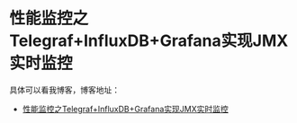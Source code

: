 # 性能监控之Telegraf+InfluxDB+Grafana实现JMX实时监控

具体可以看我博客，博客地址： 
-  [性能监控之Telegraf+InfluxDB+Grafana实现JMX实时监控](https://zuozewei.blog.csdn.net/article/details/102562702)
